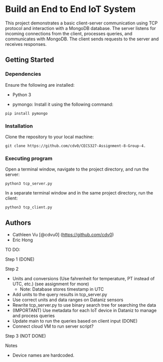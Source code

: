 # Build an End to End IoT System

This project demonstrates a basic client-server communication using TCP protocol and interaction with a MongoDB database. The server listens for incoming connections from the client, processes queries, and communicates with MongoDB. The client sends requests to the server and receives responses. 

## Getting Started

### Dependencies

Ensure the following are installed:

* Python 3

* pymongo: Install it using the following command:
```
pip install pymongo
```

### Installation

Clone the repository to your local machine:
```
git clone https://github.com/cdv0/CECS327-Assignment-8-Group-4.
```

### Executing program

Open a terminal window, navigate to the project directory, and run the server:
```
python3 tcp_server.py
```

In a separate terminal window and in the same project directory, run the client:
```
python3 tcp_client.py
```

## Authors

* Cathleen Vu [@cdvu0] (https://github.com/cdv0)
* Eric Hong






TO DO:

Step 1 (DONE)

Step 2 
- Units and conversions (Use fahrenheit for temperature, PT instead of UTC, etc.) (see assignment for more)
    - Note: Database stores timestamp in UTC
- Add units to the query results in tcp_server.py
- Use correct units and data ranges on Dataniz sensors
- Rewrite tcp_server.py to use binary search tree for searching the data
- (IMPORTANT) Use metadata for each IoT device in Dataniz to manage and process queries 
- Update main to run the queries based on client input (DONE)
- Connect cloud VM to run server script?

Step 3 (NOT DONE)

Notes
- Device names are hardcoded.